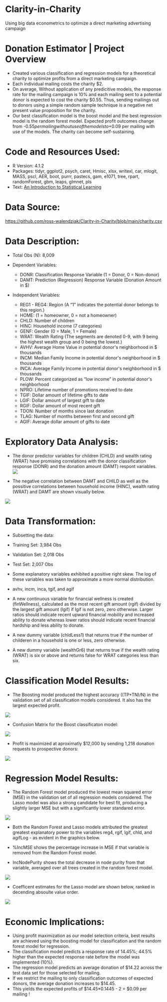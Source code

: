 # Clarity-in-Charity
Using big data econometrics to optimize a direct marketing advertising campaign

# Donation Estimator | Project Overview
* Created various classification and regression models for a theoretical charity to optimize profits from a direct marketing campaign.
* Each individual mailing costs the charity $2.
* On average, Without application of any predicitive models, the response rate for the mailing campaign is 10% and each mailing sent to a potential donor is expected to cost the charity $0.55. Thus, sending mailings out to donors using a simple random sample technique is a negative net present value proposition for the charity.
* Our best classification model is the boost model and the best regression model is the random forest model.  Expected profit outcomes change from -$0.55 per mailing without use of the models to +$0.09 per mailing with use of the models. The charity can become self-sustaining.

# Code and Resources Used:
* R Version: 4.1.2
* Packages: tidyr, ggplot2, psych, caret, Hmisc, xlsx, writexl, car, mlogit, MASS, pscl, AER, boot, purrr, pastecs, gam, e1071, tree, rpart, randomForest, gbm, leaps, glmnet, pls
* Text: [An Introduction to Statistical Learning](https://static1.squarespace.com/static/5ff2adbe3fe4fe33db902812/t/6062a083acbfe82c7195b27d/1617076404560/ISLR%2BSeventh%2BPrinting.pdf)

# Data Source:
https://github.com/ross-walendziak/Clarity-in-Charity/blob/main/charity.csv

# Data Description:

* Total Obs (N): 8,009

* Dependent Variables:
  * DONR: Classification Response Variable (1 = Donor, 0 = Non-donor)
  * DAMT: Prediction (Regression) Response Variable (Donation Amount in $)
* Independent Variables:
  * REG1 - REG4: Region (A “1” indicates the potential donor belongs to this region.)
  * HOME: (1 = homeowner, 0 = not a homeowner)
  * CHLD: Number of children
  * HINC: Household income (7 categories)
  * GENF: Gender (0 = Male, 1 = Female)
  * WRAT: Wealth Rating (The segments are denoted 0-9, with 9 being the highest wealth group and 0 being the lowest.)
  * AVHV: Average Home Value in potential donor's neighborhood in $ thousands
  * INCM: Median Family Income in potential donor's neighborhood in $ thousands
  * INCA: Average Family Income in potential donor's neighborhood in $ thousands
  * PLOW: Percent categorized as “low income” in potential donor's neighborhood
  * NPRO: Lifetime number of promotions received to date
  * TGIF: Dollar amount of lifetime gifts to date
  * LGIF: Dollar amount of largest gift to date
  * RGIF: Dollar amount of most recent gift
  * TDON: Number of months since last donation
  * TLAG: Number of months between first and second gift
  * AGIF: Average dollar amount of gifts to date

# Exploratory Data Analysis:

* The donor predictor variables for children (CHLD) and wealth rating (WRAT) have promising correlations with the donor classification response (DONR) and the donation amount (DAMT) respont variables.
![](https://github.com/ross-walendziak/Clarity-in-Charity/blob/main/Graphics/Corr%20-%20Donor%20Predictors.png)

* The negative correlation between DAMT and CHILD as well as the possitive correlations between household income (HINC), wealth rating (WRAT) and DAMT are shown visually below.

![](https://github.com/ross-walendziak/Clarity-in-Charity/blob/main/Graphics/Damt%20vs%20Chld%20hinc%20and%20wrat.png)

# Data Transformation:

* Subsetting the data:
 * Training Set: 3,984 Obs
 * Validation Set: 2,018 Obs
 * Test Set: 2,007 Obs

* Some explanatory variables exhibited a positive right skew.  The log of these variables was taken to approximate a more normal distribution.
 * avhv, incm, inca, tgif, and agif

* A new continuous variable for financial wellness is created (finWellness), calculated as the most recent gift amount (rgif) divided by the largest gift amount (lgif) if lgif is not       zero, zero otherwise.  Larger ratios should indicate recent upward financial mobility and increased ability to donate whereas lower ratios should indicate recent financial       hardship and less ability to donate.
* A new dummy variable (chldLess1) that returns true if the number of childeren in a household is one or less, zero otherwise.
* A new dummy variable (wealthGr6) that returns true if the wealth rating (WRAT) is six or above and returns false for WRAT categories less than six.

# Classification Model Results:

* The Boosting model produced the highest accuracy ((TP+TN)/N) in the validation set of all classification models considered.  It also has the largest expected profit. 

![](https://github.com/ross-walendziak/Clarity-in-Charity/blob/main/Graphics/Classification%20Model%20Results.png)

* Confusion Matrix for the Boost classificaton model:

![](https://github.com/ross-walendziak/Clarity-in-Charity/blob/main/Graphics/Classification%20Confusion%20Matrix.png)

* Profit is maximized at aproximatly $12,000 by sending 1,218 donation requests to prospective donors:

![](https://github.com/ross-walendziak/Clarity-in-Charity/blob/main/Graphics/Boosting%20Profit.png)

# Regression Model Results:

* The Random Forest model produced the lowest mean squared error (MSE) in the validation set of all regression models considered.  The Lasso model was also a strong candidate for best fit, producing a slightly larger MSE but with a significantly lower standared error.

![](https://github.com/ross-walendziak/Clarity-in-Charity/blob/main/Graphics/Regression%20Model%20Results.png)

* Both the Random Forest and Lasso models attributed the greatest greatest explanatory power to the variables reg4, rgif, lgif, chld, and agifLog - as evident in the graphics below. 

* %IncMSE shows the percentage increase in MSE if that variable is removed from the Random Forest model.
* IncNodePurity shows the total decrease in node purity from that variable, averaged over all trees created in the random forest model.

![](https://github.com/ross-walendziak/Clarity-in-Charity/blob/main/Graphics/Random%20Forest%20Variable%20Importance.png)

* Coefficent estimates for the Lasso model are shown below, ranked in decending absoulte value order.

![](https://github.com/ross-walendziak/Clarity-in-Charity/blob/main/Graphics/Lasso%20Regression%20Coefficient%20Estimates.png)

# Economic Implications:

* Using profit maximization as our model selection criteria, best results are achieved using the boosting model for classification and the random forest model for regression.
* The classification model predicts a response rate of 14.45%; 44.5% higher than the expected response rate before the model was implemented (10%).
* The regression model predicts an average donation of $14.22 across the test data set for those selected for mailing.
* If we restrict the mailing to only classification outcomes of expected donors, the average donation increases to $14.45. 
 * This yields the expected profits of $14.45*0.1445 - 2 = $0.09 per mailing !
